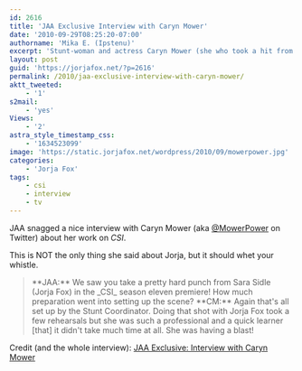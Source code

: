```yaml
---
id: 2616
title: 'JAA Exclusive Interview with Caryn Mower'
date: '2010-09-29T08:25:20-07:00'
authorname: 'Mika E. (Ipstenu)'
excerpt: 'Stunt-woman and actress Caryn Mower (she who took a hit from Jorja in "Shock Waves") was interviewed by JAA about CSI, her work and, of course, what Jorja was like.'
layout: post
guid: 'https://jorjafox.net/?p=2616'
permalink: /2010/jaa-exclusive-interview-with-caryn-mower/
aktt_tweeted:
    - '1'
s2mail:
    - 'yes'
Views:
    - '2'
astra_style_timestamp_css:
    - '1634523099'
image: 'https://static.jorjafox.net/wordpress/2010/09/mowerpower.jpg'
categories:
    - 'Jorja Fox'
tags:
    - csi
    - interview
    - tv
---
```


JAA snagged a nice interview with Caryn Mower (aka <a href="http://twitter.com/mowerpower">@MowerPower</a> on Twitter) about her work on _CSI_.

This is NOT the only thing she said about Jorja, but it should whet your whistle.

<blockquote>
**JAA:** We saw you take a pretty hard punch from Sara Sidle (Jorja Fox) in the _CSI_ season eleven premiere! How much preparation went into setting up the scene?
**CM:** Again that's all set up by the Stunt Coordinator. Doing that shot with Jorja Fox took a few rehearsals but she was such a professional and a quick learner [that] it didn't take much time at all. She was having a blast!
</blockquote>

Credit (and the whole interview): <a href="http://community.livejournal.com/jorjaallaround/658307.html">JAA Exclusive: Interview with Caryn Mower</a>
